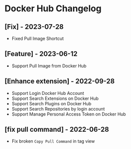 # Docker Hub Changelog

## [Fix] - 2023-07-28

- Fixed Pull Image Shortcut

## [Feature] - 2023-06-12

- Support Pull Image from Docker Hub

## [Enhance extension] - 2022-09-28

- Support Login Docker Hub Account
- Support Search Extensions on Docker Hub
- Support Search Plugins on Docker Hub
- Support Search Repositories by login account
- Support Manage Personal Access Token on Docker Hub

## [fix pull command] - 2022-06-28

- Fix broken `Copy Pull Command` in tag view
